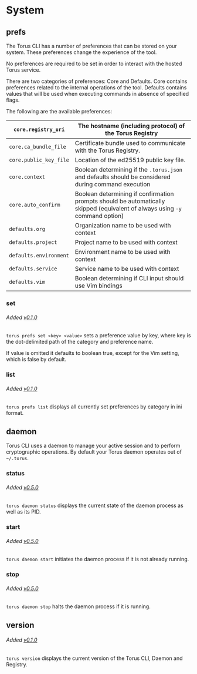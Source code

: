 # System

## prefs
The Torus CLI has a number of preferences that can be stored on your system. These preferences change the experience of the tool.

No preferences are required to be set in order to interact with the hosted Torus service.

There are two categories of preferences: Core and Defaults. Core contains preferences related to the internal operations of the tool. Defaults contains values that will be used when executing commands in absence of specified flags.

The following are the available preferences:

`core.registry_uri` | The hostname (including protocol) of the Torus Registry
---- | ----
`core.ca_bundle_file` | Certificate bundle used to communicate with the Torus Registry.
`core.public_key_file` | Location of the ed25519 public key file.
`core.context` | Boolean determining if the `.torus.json` and defaults should be considered during command execution
`core.auto_confirm` | Boolean determining if confirmation prompts should be automatically skipped (equivalent of always using `-y` command option)
`defaults.org` | Organization name to be used with context
`defaults.project` | Project name to be used with context
`defaults.environment` | Environment name to be used with context
`defaults.service` | Service name to be used with context
`defaults.vim` | Boolean determining if CLI input should use Vim bindings

### set
###### Added [v0.1.0](https://github.com/manifoldco/torus-cli/blob/master/CHANGELOG.md)

`torus prefs set <key> <value>` sets a preference value by key, where key is the dot-delimited path of the category and preference name.

If value is omitted it defaults to boolean true, except for the Vim setting, which is false by default.

### list
###### Added [v0.1.0](https://github.com/manifoldco/torus-cli/blob/master/CHANGELOG.md)

`torus prefs list` displays all currently set preferences by category in ini format.

## daemon
Torus CLI uses a daemon to manage your active session and to perform cryptographic operations. By default your Torus daemon operates out of `~/.torus`.

### status
###### Added [v0.5.0](https://github.com/manifoldco/torus-cli/blob/master/CHANGELOG.md)

`torus daemon status` displays the current state of the daemon process as well as its PID.

### start
###### Added [v0.5.0](https://github.com/manifoldco/torus-cli/blob/master/CHANGELOG.md)

`torus daemon start` initiates the daemon process if it is not already running.

### stop
###### Added [v0.5.0](https://github.com/manifoldco/torus-cli/blob/master/CHANGELOG.md)

`torus daemon stop` halts the daemon process if it is running.

## version
###### Added [v0.1.0](https://github.com/manifoldco/torus-cli/blob/master/CHANGELOG.md)

`torus version` displays the current version of the Torus CLI, Daemon and Registry.
